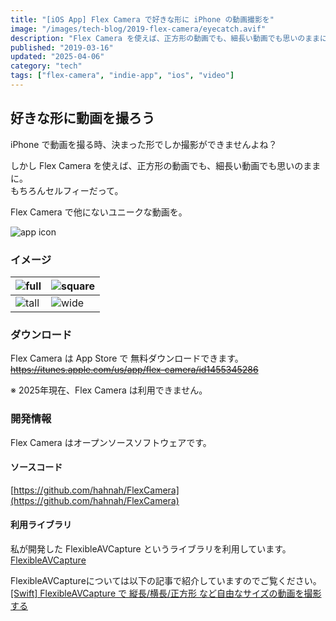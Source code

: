 ```yaml
---
title: "[iOS App] Flex Camera で好きな形に iPhone の動画撮影を"
image: "/images/tech-blog/2019-flex-camera/eyecatch.avif"
description: "Flex Camera を使えば、正方形の動画でも、細長い動画でも思いのままに"
published: "2019-03-16"
updated: "2025-04-06"
category: "tech"
tags: ["flex-camera", "indie-app", "ios", "video"]
---
```


## 好きな形に動画を撮ろう

iPhone で動画を撮る時、決まった形でしか撮影ができませんよね？

しかし Flex Camera を使えば、正方形の動画でも、細長い動画でも思いのままに。  
もちろんセルフィーだって。

Flex Camera で他にないユニークな動画を。

![app icon](/images/tech-blog/2019-flex-camera/app-icon.avif)

### イメージ

| ![full](/images/tech-blog/2019-flex-camera/full.avif) | ![square](/images/tech-blog/2019-flex-camera/square.avif) |
| ----------------------------------------------------- | --------------------------------------------------------- |
| ![tall](/images/tech-blog/2019-flex-camera/tall.avif) | ![wide](/images/tech-blog/2019-flex-camera/wide.avif)     |

### ダウンロード

Flex Camera は App Store で 無料ダウンロードできます。  
~~https://itunes.apple.com/us/app/flex-camera/id1455345286~~

※ 2025年現在、Flex Camera は利用できません。

### 開発情報

Flex Camera はオープンソースソフトウェアです。

#### ソースコード

[https://github.com/hahnah/FlexCamera](https://github.com/hahnah/FlexCamera)

#### 利用ライブラリ

私が開発した FlexibleAVCapture というライブラリを利用しています。  
[FlexibleAVCapture](https://cocoapods.org/pods/FlexibleAVCapture)

FlexibleAVCaptureについては以下の記事で紹介していますのでご覧ください。  
[\[Swift\] FlexibleAVCapture で 縦長/横長/正方形 など自由なサイズの動画を撮影する](https://hahnah.github.io/tech-blog/swift-flexible-av-capture/)
